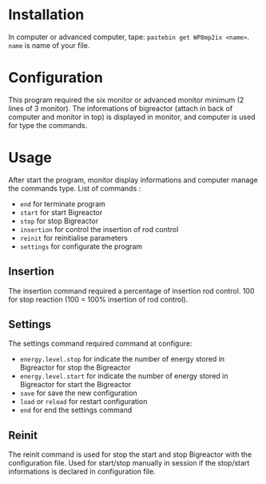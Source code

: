 # Installation

In computer or advanced computer, tape: `pastebin get WP8mp2ix <name>`.
`name` is name of your file.

# Configuration

This program required the six monitor or advanced monitor minimum (2 lines of 3 monitor).
The informations of bigreactor (attach in back of computer and monitor in top) is displayed in monitor,
and computer is used for type the commands.

# Usage

After start the program, monitor display informations and computer manage the commands type.
List of commands :
* `end` for terminate program
* `start` for start Bigreactor
* `stop` for stop Bigreactor
* `insertion` for control the insertion of rod control
* `reinit` for reinitialise parameters
* `settings` for configurate the program

## Insertion
The insertion command required a percentage of insertion rod control. 100 for stop reaction (100 = 100% insertion of rod control).

## Settings
The settings command required command at configure:
* `energy.level.stop` for indicate the number of energy stored in Bigreactor for stop the Bigreactor
* `energy.level.start` for indicate the number of energy stored in Bigreactor for start the Bigreactor
* `save` for save the new configuration
* `load` or `reload` for restart configuration
* `end` for end the settings command
 
## Reinit
The reinit command is used for stop the start and stop Bigreactor with the configuration file.
Used for start/stop manually in session if the stop/start informations is declared in configuration file.

